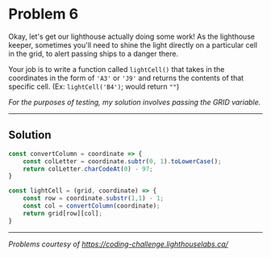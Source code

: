 # Problem 6

Okay, let's get our lighthouse actually doing some work! As the lighthouse keeper, sometimes you'll need to shine the light directly on a particular cell in the grid, to alert passing ships to a danger there.

Your job is to write a function called `lightCell()` that takes in the coordinates in the form of `'A3'` or `'J9'` and returns the contents of that specific cell. (Ex: `lightCell('B4')`; would return `""`)

*For the purposes of testing, my solution involves passing the GRID variable.*

---

## Solution

```javascript
const convertColumn = coordinate => {
    const colLetter = coordinate.subtr(0, 1).toLowerCase();
    return colLetter.charCodeAt(0) - 97;
}

const lightCell = (grid, coordinate) => {
    const row = coordinate.substr(1,1) - 1;
    const col = convertColumn(coordinate);
    return grid[row][col];
}
```

---

*Problems courtesy of https://coding-challenge.lighthouselabs.ca/*